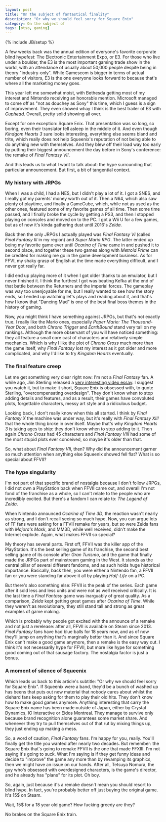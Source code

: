 ```yaml
---
layout: post
title: "On the subject of fantastical finality"
description: "Or why we should feel sorry for Square Enix"
category: On the subject of
tags: [otso, gaming]
---
```

{% include JB/setup %}

A few weeks back was the annual edition of everyone's favorite corporate blind hypefest: The Electronic Entertainment Expo, or E3. For those who live under a boulder, the E3 is the most important gaming trade show in the world, with an attendance of usually about 50,000 people despite being in theory "industry-only". While Gamescom is bigger in terms of actual number of visitors, E3 is the one everyone looks forward to because that's where all the marketing money goes.

<!-- more -->

This year left me somewhat moist, with Bethesda getting most of my interest and Nintendo receiving an honorable mention. Microsoft managed to come off as "not as douchey as Sony" this time, which I guess is a sign of improvement. They even showed whay I think is the best trailer of E3 with [_Cuphead_](https://www.youtube.com/watch?v=4TjUPXAn2Rg). Overall, pretty solid showing all over. 

Except for one exception: Square Enix. That presentation was so long, so boring, even their translator fell asleep in the middle of it. And even though _Kindgom Hearts 3_ sure looks interesting, everything else seems bland and trite, which really does not help Squeenix's reputation of not being able to do anything new with themselves. And they blew off their load way too early by putting their biggest announcement the day before in Sony's conference: the remake of _Final Fantasy VII_.

And this leads us to what I want to talk about: the hype surrounding that particular announcement. But first, a bit of tangential context.

### My history with JRPGs

When I was a child, I had a NES, but I didn't play a lot of it. I got a SNES, and I really got my parents' money worth out of it. Then a N64, which also saw plenty of playtime, and finally a GameCube, which, while not as used as the other ones, featured some of my favorite games of all time. Then some time passed, and I finally broke the cycle by getting a PS3, and then I stopped playing on consoles and moved on to the PC. I got a Wii U for a few games, but as of now it's kinda gathering dust until 2016's _Zelda_.

Back then the only JRPGs I actually played was _Final Fantasy VI_ (called _Final Fantasy III_ in my region) and _Super Mario RPG_. The latter ended up being my favorite game ever until _Ocarina of Time_ came in and pushed it to second place, and together these two games along with _Metroid Prime_ can be credited for making me go in the game development business. As for FFVI, my shaky grasp of English at the time made everything difficult, and I never got really far.

I did end up playing more of it when I got older thanks to an emulator, but I never finished it. I think the furthest I got was beating Kefka at the end of that battle between the Returners and the imperial forces. The gameplay was way too unenjoyable for me, but I really wanted to see how the story ends, so I ended up watching let's plays and reading about it, and that's how I know that "Dancing Mad" is one of the best final boss themes in the history of gaming.

Now, you might think I have something against JRPGs, but that's not exactly true. I really like the Mario ones, especially _Paper Mario: The Thousand-Year Door_, and both _Chrono Trigger_ and _EarthBound_ stand very tall on my rankings. Although the more observant of you will have noticed something:  they all feature a small core cast of characters and relatively simple mechanics. Which is why I like the plot of _Chrono Cross_ much more than the game itself, why _Final Fantasy_ lost my interest as it got older and more complicated, and why I'd like to try _Kingdom Hearts_ eventually.

### The final feature creep

Let me get something very clear right now: I'm not a _Final Fantasy_ fan. A while ago, Jim Sterling released a [very interesting video essay](https://www.youtube.com/watch?v=2DGSR7ZY_sU). I suggest you watch it, but to make it short, Square Enix is obsessed with, to quote Sterling, "overcompensating overdesign". They don't know when to stop adding details and features, and as a result, their games have convoluted plots, forgettable characters, messy art style and a ridiculous budget.

Looking back, I don't really know when this all started. I think by _Final Fantasy X_ the machine was under way, but it's really with _Final Fantasy XIII_ that the whole thing broke in over itself. Maybe that's why _Kingdom Hearts 3_ is taking ages to ship: they don't know when to stop adding to it. Then again _Chrono Cross_ had 45 characters and _Final Fantasy VIII_ had some of the most stupid plots ever conceived, so maybe it's older than that.

So, what about _Final Fantasy VII_, then? Why did the announcement garner so much attention when anything else Squeenix showed fell flat? What is so special about FFVII?

### The hype singularity

I'm not part of that specific brand of nostalgia because I don't follow JRPGs, I did not own a PlayStation back when FFVII came out, and overall I'm not fond of the franchise as a whole, so I can't relate to the people who are incredibly excited. But there's a fandom I can relate to: _The Legend of Zelda_.

When Nintendo announced _Ocarina of Time 3D_, the reaction wasn't nearly as strong, and I don't recall seeing so much hype. Now, you can argue lots of FF fans were asking for a FFVII remake for years, but so were Zelda fans with _Majora's Mask_, and MM3D, while well received, didn't make the Internet explode. Again, what makes FFVII so special?

My theory has several parts. First off, FFVII was the killer app of the PlayStation. It's the best selling game of its franchise, the second best selling game of its console after _Gran Turismo_, and the game that finally made the JRPGs part of mainstream gaming in the West. It stands as the central pillar of several different fandoms, and as such holds huge historical importance. Basically, back then, you were either a Nintendo fan, a FFVII fan or you were standing far above it all by playing _Half-Life_ on a PC.

But there's also something else: FFVII is the peak of the series. Each game after it sold less and less units and were not as well received critically. It is the last time a _Final Fantasy_ game was inarguably of great quality. As a comparison, _Zelda_ kept getting great games after _Ocarina of Time_. While they weren't as revolutionary, they still stand tall and strong as great examples of game making.

Which is probably why people got excited with the announce of a remake and not just a rerelease: after all, FFVII is available on Steam since 2013. _Final Fantasy_ fans have had blue balls for 18 years now, and as of now they'll jump on anything that's marginally better than it. And since Square Enix can't make a good game anymore, then a remake is the easy way out. I think it's not necessarily hype for FFVII, but more like hype for something good coming out of that sausage factory. The nostalgia factor is just a bonus.

### A moment of silence of Squeenix

Which leads us back to this article's subtitle: "Or why we should feel sorry for Square Enix". If Squeenix were a band, they'd be a bunch of washed up has beens that puts out new material that nobody cares about whilst the diehard fans keep asking for them to play their old hits. They don't know how to make good games anymore. Anything interesting that carry the Square Enix name has been made outside of Japan, either by Crystal Dynamics, IO Interactive or Eidos Montreal. They manage to survive only because brand recognition alone guarantees some market share. And whenever they try to pull themselves out of that rut by mixing things up, they just ending up making a mess.

So, a word of caution, _Final Fantasy_ fans. I'm happy for you, really. You'll finally get the title you wanted after nearly two decades. But remember: the Square Enix that's going to remake FFVII is the one that made FFXIII. I'm not saying it's going to suck. What I'm saying is if they get funny ideas and decide to "improve" the game any more than by revamping its graphics, then we might have an issue on our hands. After all, Tetsuya Nomura, the guy who's obsessed with overdesigned characters, is the game's director, and he already has "plans" for its plot. Oh boy.

So, again, just because it's a remake doesn't mean you should resort to blind hype. In fact, you're probably better off just buying the original game. It's 15$ on Steam. 

Wait, 15$ for a 18 year old game? How fucking greedy are they?

No brakes on the Square Enix train.